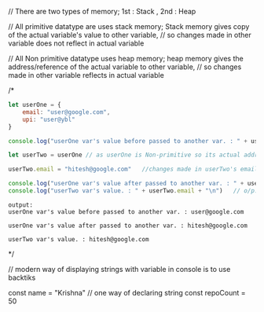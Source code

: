 // There are two types of memory; 1st : Stack , 2nd : Heap

// All primitive datatype are uses stack memory; Stack memory gives copy of the actual variable's value to other variable,
   // so changes made in other variable does not reflect in actual variable 

// All Non primitive datatype uses heap memory; heap memory gives the address/reference of the actual variable to other variable,
   // so changes made in other variable reflects in actual variable 

/*
```javascript   
let userOne = {
    email: "user@google.com",
    upi: "user@ybl"
}

console.log("userOne var's value before passed to another var. : " + userOne.email + "\n") // o/p: user@google.com 

let userTwo = userOne // as userOne is Non-primitive so its actual address/memory is passed to userTwo

userTwo.email = "hitesh@google.com"   //changes made in userTwo's email variable will reflect in userOne 

console.log("userOne var's value after passed to another var. : " + userOne.email + "\n")   // o/p: hitesh@google.com 
console.log("userTwo var's value. : " + userTwo.email + "\n")   // o/p: hitesh@google.com 
```
```
output:
userOne var's value before passed to another var. : user@google.com

userOne var's value after passed to another var. : hitesh@google.com

userTwo var's value. : hitesh@google.com
```
*/

// modern way of displaying strings with variable in console is to use backtiks ` `

const name = "Krishna"   // one way of declaring string
const repoCount = 50 
